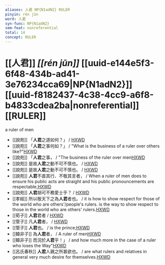```yaml
---
aliases: 人君 NP{N1adN2} RULER
pinyin: rén jūn
word: 人君
syn-func: NP{N1adN2}
sem-feat: nonreferential
total: 14
concept: RULER 
---
```

# [[人君]] *[[rén jūn]]*  [[uuid-e144e5f3-6f48-434b-ad41-3e76234cca69|NP{N1adN2}]] [[uuid-f8182437-4c38-4cc9-a6f8-b4833cdea2ba|nonreferential]] [[RULER]]
a ruler of men
 - [[說苑]] 「**人君**之道如何？」 / [HXWD](https://hxwd.org/textview.html?location=CH1a0907_CHANT_001-1a.3)
 - [[說苑]] 「**人君**之事何如？」 / "What is the business of a ruler over others like?"[HXWD](https://hxwd.org/textview.html?location=CH1a0907_CHANT_001-2a.3)
 - [[說苑]] 「**人君**之事， / "The business of the ruler over men[HXWD](https://hxwd.org/textview.html?location=CH1a0907_CHANT_001-2a.5)
 - [[說苑]] 是故**人君**之動不可不慎也。 / [HXWD](https://hxwd.org/textview.html?location=CH1a0907_CHANT_001-4a.12)
 - [[說苑]] 是故**人君**之動不可不慎也。 / [HXWD](https://hxwd.org/textview.html?location=CH1a0907_CHANT_001-4a.12)
 - [[說苑]] **人君**不直其行、不敬其言者， / When a ruler of men does to ensure his public acts are straight and his public pronouncements are respectable,[HXWD](https://hxwd.org/textview.html?location=CH1a0907_CHANT_001-4a.15)
 - [[說苑]] **人君**胡可不務愛士乎？
                     / [HXWD](https://hxwd.org/textview.html?location=CH1a0907_CHANT_006-12a.72)
 - [[孝經]] 所以敬天下之為**人君**者也。 / it is how to show respect for those of the world who are others'/people's rulers. is the way to show respect to those in the world who are others' rulers.[HXWD](https://hxwd.org/textview.html?location=KR1f0001_tls_013-1a.11)
 - [[荀子]] **人君**君者 / [HXWD](https://hxwd.org/textview.html?location=KR3a0002_tls_010-4a.10)
 - [[管子]] 凡**人君**者， / [HXWD](https://hxwd.org/textview.html?location=KR3c0001_tls_002-108a.5)
 - [[管子]] **人君**也。 / is the prince;[HXWD](https://hxwd.org/textview.html?location=KR3c0001_tls_010-109a.4)
 - [[韓非子]] 為**人君**者， / A ruler of men[HXWD](https://hxwd.org/textview.html?location=KR3c0005_tls_008-41a.2)
 - [[韓非子]] 而況於**人君**乎！」 / and how much more in the case of a ruler who loses the Way"[HXWD](https://hxwd.org/textview.html?location=KR3c0005_tls_030-50a.4)
 - [[呂氏春秋]] **人君**人親之所甚欲也。 / are what rulers and relatives in general very much desire for themselves.[HXWD](https://hxwd.org/textview.html?location=KR3j0009_tls_004-11a.6)